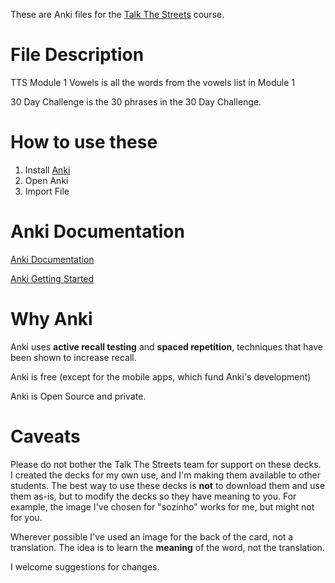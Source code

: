 These are Anki files for the [Talk The Streets](https://www.talkthestreets.com) course.

# File Description

TTS Module 1 Vowels is all the words from the vowels list in Module 1

30 Day Challenge is the 30 phrases in the 30 Day Challenge.

# How to use these

1. Install [Anki](https://apps.ankiweb.net/#top)
2. Open Anki
3. Import File

# Anki Documentation

[Anki Documentation](https://docs.ankiweb.net)

[Anki Getting Started](https://docs.ankiweb.net/getting-started.html)

# Why Anki

Anki uses **active recall testing** and **spaced repetition**, techniques that have been shown to increase recall.

Anki is free (except for the mobile apps, which fund Anki's development)

Anki is Open Source and private.

# Caveats

Please do not bother the Talk The Streets team for support on these decks. I created the decks for my own use, and I'm making them available to other students. The best way to use these decks is **not** to  download them and use them as-is, but to modify the decks so they have meaning to you. For example, the image I've chosen for "sozinho" works for me, but might not for you.

Wherever possible I've used an image for the back of the card, not a translation. The idea is to learn the **meaning** of the word, not the translation.

I welcome suggestions for changes. 
